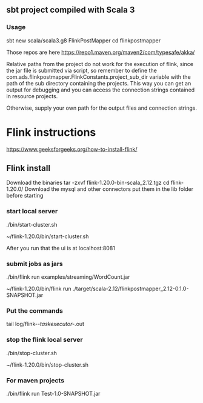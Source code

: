 ## sbt project compiled with Scala 3

### Usage

sbt new scala/scala3.g8
FlinkPostMapper
cd flinkpostmapper 

Those repos are here https://repo1.maven.org/maven2/com/typesafe/akka/

Relative paths from the project do not work for the execution of flink, since the jar file is submitted via script, so remember to define the 
com.ads.flinkpostmapper.FlinkConstants.project_sub_dir 
variable with the path of the sub directory containing the projects. This way you can get an output for debugging and you can access the connection strings contained in resource projects.

Otherwise, supply your own path for the output files and connection strings.

# Flink instructions
https://www.geeksforgeeks.org/how-to-install-flink/
## Flink install
Download the binaries
tar -zxvf flink-1.20.0-bin-scala_2.12.tgz
cd flink-1.20.0/
Download the mysql and other connectors
put them in the lib folder before starting
### start local server
./bin/start-cluster.sh

~/flink-1.20.0/bin/start-cluster.sh

After you run that the ui is at localhost:8081
### submit jobs as jars
./bin/flink run examples/streaming/WordCount.jar

~/flink-1.20.0/bin/flink run ./target/scala-2.12/flinkpostmapper_2.12-0.1.0-SNAPSHOT.jar
### Put the commands 
tail log/flink-*-taskexecutor-*.out
### stop the flink local server
./bin/stop-cluster.sh

~/flink-1.20.0/bin/stop-cluster.sh
### For maven projects 
./bin/flink run Test-1.0-SNAPSHOT.jar 
